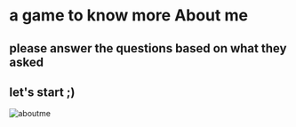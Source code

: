 a game to know more About me 
============================================


please answer the questions based on what they asked 
----


## let's start ;) 
 
 ![aboutme](https://www.nickfarina.co.uk/aboutme.gif)

